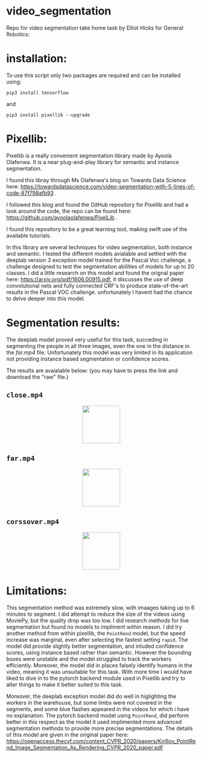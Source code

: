 # video_segmentation
 Repo for video segmentation take home task by Elliot Hicks for General Robotics:

# installation:

To use this script only two packages are required and can be installed using:

`pip3 install tensorflow`

and 

`pip3 install pixellib --upgrade`

# Pixellib:
Pixellib is a really convenient segmentation library made by Ayoola Olafenwa. It is a near plug-and-play library for semantic and instance segmentation. 

I found this libray through Ms Olafenwa's blog on Towards Data Science here:  https://towardsdatascience.com/video-segmentation-with-5-lines-of-code-87f798afb93 .

I followed this blog and found the GitHub repository for Pixellib and had a look around the code, the repo can be found here:  https://github.com/ayoolaolafenwa/PixelLib .


I found this repository to be a great learning tool, making swift use of the available tutorials. 

In this library are several techniques for video segmentation, both instance and semantic. I tested the different models avialable and settled with the deeplab version 3 exception model trained for the Pascal Voc challenge, a challenge designed to test the segmentation abilities of models for up to 20 classes. I did a little research on this model and found the orignal paper here:  https://arxiv.org/pdf/1606.00915.pdf, it discusses the use of deep convolutional nets and fully connected CRF's to produce state-of-the-art results in the Pascal VOC challenge. unfortunately I havent had the chance to delve deeper into this model.


# Segmentation results:

The deeplab model proved very useful for this task, succeding in segmenting the people in all three images, even the one in the distance in the *far.mp4* file. Unfortunately this model was very limited in its application not providing instance based segmentation or confidence scores.

The results are avaialable below:
(you may have to press the link and download the "raw" file.)

## `close.mp4`
<p align="center">
  <img width="100" height="100" src="https://github.com/elliot-hicks/video_segmentation/blob/main/segmented_close.mp4">
</p>


## `far.mp4`
<p align="center">
  <img width="100" height="100" src="https://github.com/elliot-hicks/video_segmentation/blob/main/segmented_far.mp4">
</p>

## `corssover.mp4`
<p align="center">
  <img width="100" height="100" src="https://github.com/elliot-hicks/video_segmentation/blob/main/segmented_corssover.mp4">
</p>



# Limitations:

This segmentation method was extremely slow, with imaages taking up to 6 minutes to segment. I did attempt to reduce the size of the videos using MoviePy, but the quality drop was too low. I did research methods for live segmentation but found no models to impliment within reason. I did try another method from within pixellib, the `PointRend` model, but the speed increase was marginal, even after selecting the fastest setting `rapid`. The model did provide slightly better segmentation, and inluded confidence scores, using instance based rather than semantic. However the bounding boxes were unstable and the model struggled to track the workers efficiently. Moreover, the model did in places falsely identify humans in the video, meaning it was unsuitable for this task. With more time I would have liked to dive in to the pytorch backend module used in Pixellib and try to alter things to make it better suited to this task.

Moreover, the deeplab exception model did do well in higlighting the workers in the warehouse, but some limbs were not covered in the segments, and some blue flashes appeared in the videos for which i have no explanation.  The pytorch backend model using `PointRend`, did perform better in this respect as the model it used implimented more advanced segmentation methods to provide more precise segmentations. The details of this model are given in the original paper here: https://openaccess.thecvf.com/content_CVPR_2020/papers/Kirillov_PointRend_Image_Segmentation_As_Rendering_CVPR_2020_paper.pdf
